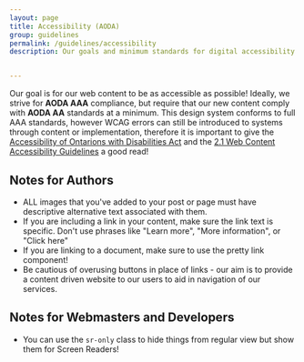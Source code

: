 ```yaml
---
layout: page
title: Accessibility (AODA)
group: guidelines
permalink: /guidelines/accessibility
description: Our goals and minimum standards for digital accessibility


---
```



Our goal is for our web content to be as accessible as possible! Ideally, we strive for **AODA AAA** compliance, but require that our new content comply with **AODA AA** standards at a minimum. This design system conforms to full AAA standards, however WCAG errors can still be introduced to systems through content or implementation, therefore it is important to give the [Accessibility of Ontarions with Disabilities Act](https://www.ontario.ca/laws/statute/05a11) and the [2.1 Web Content Accessibility Guidelines](https://www.w3.org/TR/WCAG21/) a good read!

## Notes for Authors
- ALL images that you've added to your post or page must have descriptive alternative text associated with them.
- If you are including a link in your content, make sure the link text is specific. Don't use phrases like "Learn more", "More information", or "Click here"
- If you are linking to a document, make sure to use the pretty link component!
- Be cautious of overusing buttons in place of links - our aim is to provide a content driven website to our users to aid in navigation of our services.

## Notes for Webmasters and Developers
- You can use the `sr-only` class to hide things from regular view but show them for Screen Readers!
